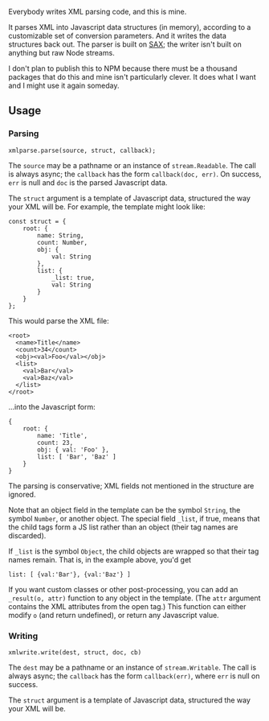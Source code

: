 Everybody writes XML parsing code, and this is mine.

It parses XML into Javascript data structures (in memory), according to a customizable set of conversion parameters. And it writes the data structures back out. The parser is built on [SAX][]; the writer isn't built on anything but raw Node streams.

[SAX]: https://github.com/isaacs/sax-js/

I don't plan to publish this to NPM because there must be a thousand packages that do this and mine isn't particularly clever. It does what I want and I might use it again someday.

## Usage

### Parsing

	xmlparse.parse(source, struct, callback);

The `source` may be a pathname or an instance of `stream.Readable`. The call is always async; the `callback` has the form `callback(doc, err)`. On success, `err` is null and `doc` is the parsed Javascript data.

The `struct` argument is a template of Javascript data, structured the way your XML will be. For example, the template might look like:

	const struct = {
		root: {
			name: String,
			count: Number,
			obj: { 
				val: String
			},
			list: {
				_list: true,
				val: String
			}
		}
	};

This would parse the XML file:

	<root>
	  <name>Title</name>
	  <count>34</count>
	  <obj><val>Foo</val></obj>
	  <list>
		<val>Bar</val>
		<val>Baz</val>
	  </list>
	</root>

...into the Javascript form:

	{
		root: {
			name: 'Title',
			count: 23,
			obj: { val: 'Foo' },
			list: [ 'Bar', 'Baz' ]
		}
	}

The parsing is conservative; XML fields not mentioned in the structure are ignored.

Note that an object field in the template can be the symbol `String`, the symbol `Number`, or another object. The special field `_list`, if true, means that the child tags form a JS list rather than an object (their tag names are discarded).

If `_list` is the symbol `Object`, the child objects are wrapped so that their tag names remain. That is, in the example above, you'd get

	list: [ {val:'Bar'}, {val:'Baz'} ]

If you want custom classes or other post-processing, you can add an `_result(o, attr)` function to any object in the template. (The `attr` argument contains the XML attributes from the open tag.) This function can either modify `o` (and return undefined), or return any Javascript value.

### Writing

	xmlwrite.write(dest, struct, doc, cb)

The `dest` may be a pathname or an instance of `stream.Writable`. The call is always async; the `callback` has the form `callback(err)`, where `err` is null on success.

The `struct` argument is a template of Javascript data, structured the way your XML will be.

